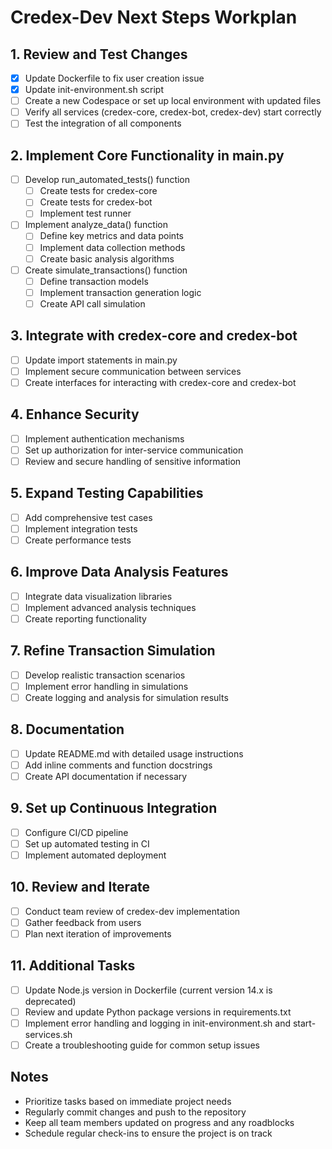 # Credex-Dev Next Steps Workplan

## 1. Review and Test Changes
- [x] Update Dockerfile to fix user creation issue
- [x] Update init-environment.sh script
- [ ] Create a new Codespace or set up local environment with updated files
- [ ] Verify all services (credex-core, credex-bot, credex-dev) start correctly
- [ ] Test the integration of all components

## 2. Implement Core Functionality in main.py
- [ ] Develop run_automated_tests() function
  - [ ] Create tests for credex-core
  - [ ] Create tests for credex-bot
  - [ ] Implement test runner
- [ ] Implement analyze_data() function
  - [ ] Define key metrics and data points
  - [ ] Implement data collection methods
  - [ ] Create basic analysis algorithms
- [ ] Create simulate_transactions() function
  - [ ] Define transaction models
  - [ ] Implement transaction generation logic
  - [ ] Create API call simulation

## 3. Integrate with credex-core and credex-bot
- [ ] Update import statements in main.py
- [ ] Implement secure communication between services
- [ ] Create interfaces for interacting with credex-core and credex-bot

## 4. Enhance Security
- [ ] Implement authentication mechanisms
- [ ] Set up authorization for inter-service communication
- [ ] Review and secure handling of sensitive information

## 5. Expand Testing Capabilities
- [ ] Add comprehensive test cases
- [ ] Implement integration tests
- [ ] Create performance tests

## 6. Improve Data Analysis Features
- [ ] Integrate data visualization libraries
- [ ] Implement advanced analysis techniques
- [ ] Create reporting functionality

## 7. Refine Transaction Simulation
- [ ] Develop realistic transaction scenarios
- [ ] Implement error handling in simulations
- [ ] Create logging and analysis for simulation results

## 8. Documentation
- [ ] Update README.md with detailed usage instructions
- [ ] Add inline comments and function docstrings
- [ ] Create API documentation if necessary

## 9. Set up Continuous Integration
- [ ] Configure CI/CD pipeline
- [ ] Set up automated testing in CI
- [ ] Implement automated deployment

## 10. Review and Iterate
- [ ] Conduct team review of credex-dev implementation
- [ ] Gather feedback from users
- [ ] Plan next iteration of improvements

## 11. Additional Tasks
- [ ] Update Node.js version in Dockerfile (current version 14.x is deprecated)
- [ ] Review and update Python package versions in requirements.txt
- [ ] Implement error handling and logging in init-environment.sh and start-services.sh
- [ ] Create a troubleshooting guide for common setup issues

## Notes
- Prioritize tasks based on immediate project needs
- Regularly commit changes and push to the repository
- Keep all team members updated on progress and any roadblocks
- Schedule regular check-ins to ensure the project is on track